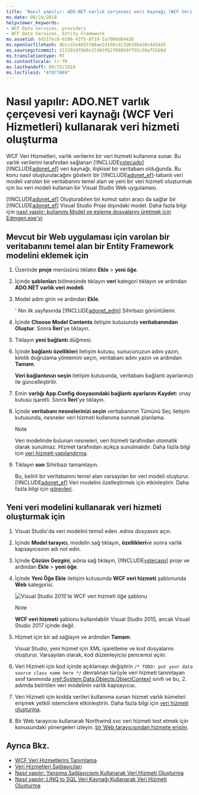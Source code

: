 ```yaml
---
title: 'Nasıl yapılır: ADO.NET varlık çerçevesi veri kaynağı (WCF Veri Hizmetleri) kullanarak veri hizmeti oluşturma'
ms.date: 08/24/2018
helpviewer_keywords:
- WCF Data Services, providers
- WCF Data Services, Entity Framework
ms.assetid: 6d11fec8-0108-42f5-8719-2a7866d04428
ms.openlocfilehash: 4bccd1e4655786ae24166cdc32619b420c4a54d3
ms.sourcegitcommit: 213292dfbb0c37d83f62709959ff55c50af5560d
ms.translationtype: MT
ms.contentlocale: tr-TR
ms.lasthandoff: 09/25/2018
ms.locfileid: "47077869"
---
```

# <a name="how-to-create-a-data-service-using-an-adonet-entity-framework-data-source-wcf-data-services"></a>Nasıl yapılır: ADO.NET varlık çerçevesi veri kaynağı (WCF Veri Hizmetleri) kullanarak veri hizmeti oluşturma

WCF Veri Hizmetleri, varlık verilerini bir veri hizmeti kullanıma sunar. Bu varlık verilerini tarafından sağlanan [!INCLUDE[vstecado](../../../../includes/vstecado-md.md)] [!INCLUDE[adonet_ef](../../../../includes/adonet-ef-md.md)] veri kaynağı, ilişkisel bir veritabanı olduğunda. Bu konu nasıl oluşturulacağını gösterir bir [!INCLUDE[adonet_ef](../../../../includes/adonet-ef-md.md)]-tabanlı veri modeli varolan bir veritabanını temel alan ve yeni bir veri hizmeti oluşturmak için bu veri modeli kullanan bir Visual Studio Web uygulaması.

[!INCLUDE[adonet_ef](../../../../includes/adonet-ef-md.md)] Oluşturabilen bir komut satırı aracı da sağlar bir [!INCLUDE[adonet_ef](../../../../includes/adonet-ef-md.md)] Visual Studio Proje dışındaki model. Daha fazla bilgi için [nasıl yapılır: kullanımı Model ve eşleme dosyalarını üretmek için Edmgen.exe'yi](../../../../docs/framework/data/adonet/ef/how-to-use-edmgen-exe-to-generate-the-model-and-mapping-files.md).

## <a name="to-add-an-entity-framework-model-that-is-based-on-an-existing-database-to-an-existing-web-application"></a>Mevcut bir Web uygulaması için varolan bir veritabanını temel alan bir Entity Framework modelini eklemek için

1. Üzerinde **proje** menüsünü tıklatın **Ekle** > **yeni öğe**.

2. İçinde **şablonları** bölmesinde tıklayın **veri** kategori tıklayın ve ardından **ADO.NET varlık veri modeli**.

3. Model adını girin ve ardından **Ekle**.

     ' Nın ilk sayfasında [!INCLUDE[adonet_edm](../../../../includes/adonet-edm-md.md)] Sihirbazı görüntülenir.

4. İçinde **Choose Model Contents** iletişim kutusunda **veritabanından Oluştur**. Sonra **İleri**'ye tıklayın.

5. Tıklayın **yeni bağlantı** düğmesi.

6. İçinde **bağlantı özellikleri** iletişim kutusu, sunucunuzun adını yazın, kimlik doğrulama yöntemini seçin, veritabanı adını yazın ve ardından **Tamam**.

     **Veri bağlantınızı seçin** iletişim kutusunda, veritabanı bağlantı ayarlarınızı ile güncelleştirilir.

7. Emin **varlığı App.Config dosyasındaki bağlantı ayarlarını Kaydet:** onay kutusu işaretli. Sonra **İleri**'ye tıklayın.

8. İçinde **veritabanı nesnelerinizi seçin** veritabanının Tümünü Seç iletişim kutusunda, nesneler veri hizmeti kullanıma sunmak planlama.

    > [!NOTE]
    > Veri modelinde bulunan nesneleri, veri hizmeti tarafından otomatik olarak sunulmaz. Hizmet tarafından açıkça sunulmalıdır. Daha fazla bilgi için [veri hizmeti yapılandırma](../../../../docs/framework/data/wcf/configuring-the-data-service-wcf-data-services.md).

9. Tıklayın **son** Sihirbazı tamamlayın.

     Bu, belirli bir veritabanını temel alan varsayılan bir veri modeli oluşturur. [!INCLUDE[adonet_ef](../../../../includes/adonet-ef-md.md)] Veri modelini özelleştirmek için etkinleştirir. Daha fazla bilgi için [görevleri](https://msdn.microsoft.com/library/7166f1f1-4de8-4bd4-86b5-5e20a2ebaccb).

## <a name="to-create-the-data-service-by-using-the-new-data-model"></a>Yeni veri modelini kullanarak veri hizmeti oluşturmak için

1. Visual Studio'da veri modelini temsil eden .edmx dosyasını açın.

2. İçinde **Model tarayıcı**, modelin sağ tıklayın, **özellikleri**ve sonra varlık kapsayıcısının adı not edin.

3. İçinde **Çözüm Gezgini**, adına sağ tıklayın, [!INCLUDE[vstecasp](../../../../includes/vstecasp-md.md)] proje ve ardından **Ekle** > **yeni öğe**.

4. İçinde **Yeni Öğe Ekle** iletişim kutusunda **WCF veri hizmeti** şablonunda **Web** kategorisi.

   ![Visual Studio 2015'te WCF veri hizmeti öğe şablonu](media/wcf-data-service-item-template.png)

   > [!NOTE]
   > **WCF veri hizmeti** şablonu kullanılabilir Visual Studio 2015, ancak Visual Studio 2017 içinde değil.

5. Hizmet için bir ad sağlayın ve ardından **Tamam**.

     Visual Studio, yeni hizmet için XML işaretleme ve kod dosyalarını oluşturur. Varsayılan olarak, kod düzenleyicisi penceresi açılır.

6. Veri Hizmeti için kod içinde açıklamayı değiştirin `/* TODO: put your data source class name here */` devralınan türüyle veri hizmeti tanımlayan sınıf tanımında <xref:System.Data.Objects.ObjectContext> sınıfı ve bu, 2. adımda belirtilen veri modelinin varlık kapsayıcısı.

7. Veri Hizmeti için kodda verileri kullanıma sunan hizmet varlık kümeleri erişmek yetkili istemcilere etkinleştirin. Daha fazla bilgi için [veri hizmeti oluşturma](../../../../docs/framework/data/wcf/creating-the-data-service.md).

8. Bir Web tarayıcısı kullanarak Northwind.svc veri hizmeti test etmek için konusundaki yönergeleri izleyin. [bir Web tarayıcısından hizmete erişim](../../../../docs/framework/data/wcf/accessing-the-service-from-a-web-browser-wcf-data-services-quickstart.md).

## <a name="see-also"></a>Ayrıca Bkz.

- [WCF Veri Hizmetlerini Tanımlama](../../../../docs/framework/data/wcf/defining-wcf-data-services.md)
- [Veri Hizmetleri Sağlayıcıları](../../../../docs/framework/data/wcf/data-services-providers-wcf-data-services.md)
- [Nasıl yapılır: Yansıma Sağlayıcısını Kullanarak Veri Hizmeti Oluşturma](../../../../docs/framework/data/wcf/create-a-data-service-using-rp-wcf-data-services.md)
- [Nasıl yapılır: LINQ to SQL Veri Kaynağı Kullanarak Veri Hizmeti Oluşturma](../../../../docs/framework/data/wcf/create-a-data-service-using-linq-to-sql-wcf.md)